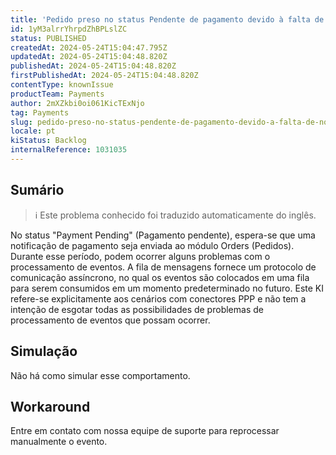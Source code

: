 ```yaml
---
title: 'Pedido preso no status Pendente de pagamento devido à falta de notificação de pagamento aprovado'
id: 1yM3alrrYhrpdZhBPLslZC
status: PUBLISHED
createdAt: 2024-05-24T15:04:47.795Z
updatedAt: 2024-05-24T15:04:48.820Z
publishedAt: 2024-05-24T15:04:48.820Z
firstPublishedAt: 2024-05-24T15:04:48.820Z
contentType: knownIssue
productTeam: Payments
author: 2mXZkbi0oi061KicTExNjo
tag: Payments
slug: pedido-preso-no-status-pendente-de-pagamento-devido-a-falta-de-notificacao-de-pagamento-aprovado
locale: pt
kiStatus: Backlog
internalReference: 1031035
---
```


## Sumário

>ℹ️ Este problema conhecido foi traduzido automaticamente do inglês.



No status "Payment Pending" (Pagamento pendente), espera-se que uma notificação de pagamento seja enviada ao módulo Orders (Pedidos). Durante esse período, podem ocorrer alguns problemas com o processamento de eventos.
A fila de mensagens fornece um protocolo de comunicação assíncrono, no qual os eventos são colocados em uma fila para serem consumidos em um momento predeterminado no futuro.
Este KI refere-se explicitamente aos cenários com conectores PPP e não tem a intenção de esgotar todas as possibilidades de problemas de processamento de eventos que possam ocorrer.

## Simulação



Não há como simular esse comportamento.



## Workaround



Entre em contato com nossa equipe de suporte para reprocessar manualmente o evento.






